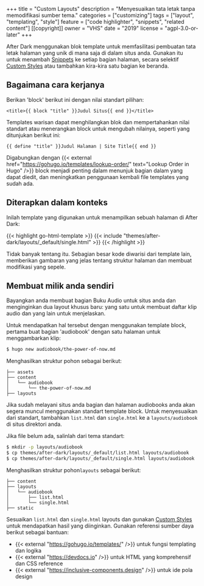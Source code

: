 +++
title = "Custom Layouts"
description = "Menyesuaikan tata letak tanpa memodifikasi sumber tema."
categories = ["customizing"]
tags = ["layout", "templating", "style"]
feature = ["code highlighter", "snippets", "related content"]
[[copyright]]
  owner = "VHS"
  date = "2019"
  license = "agpl-3.0-or-later"
+++

After Dark menggunakan blok template untuk memfasilitasi pembuatan tata letak halaman yang unik di mana saja di dalam situs anda. Gunakan itu untuk menambah [Snippets](../snippets) ke setiap bagian halaman, secara selektif [Custom Styles](../custom-styles) atau tambahkan kira-kira satu bagian ke beranda.

## Bagaimana cara kerjanya

Berikan 'block' berikut ini dengan nilai standart pilihan:

```go-html-template
<title>{{ block "title" }}Judul Situs{{ end }}</title>
```

Templates warisan dapat menghilangkan blok dan mempertahankan nilai standart atau menerangkan block untuk mengubah nilainya, seperti yang ditunjukan berikut ini:

```go-html-template
{{ define "title" }}Judul Halaman | Site Title{{ end }}
```

Digabungkan dengan {{< external href="https://gohugo.io/templates/lookup-order/" text="Lookup Order in Hugo" />}} block menjadi penting dalam menunjuk bagian dalam yang dapat diedit, dan meningkatkan penggunaan kembali file templates yang sudah ada.

## Diterapkan dalam konteks

Inilah template yang digunakan untuk menampilkan sebuah halaman di After Dark:

{{< highlight go-html-template >}}
{{< include "themes/after-dark/layouts/_default/single.html" >}}
{{< /highlight >}}

Tidak banyak tentang itu. Sebagian besar kode diwarisi dari template lain, memberikan gambaran yang jelas tentang struktur halaman dan membuat modifikasi yang sepele.

## Membuat milik anda sendiri

Bayangkan anda membuat bagian Buku Audio untuk situs anda dan menginginkan dua layout khusus baru: yang satu untuk membuat daftar klip audio dan yang lain untuk menjelaskan.

Untuk mendapatkan hal tersebut dengan menggunakan template block, pertama buat bagian 'audiobook' dengan satu halaman untuk menggambarkan klip:

```sh
$ hugo new audiobook/the-power-of-now.md
```

Menghasilkan struktur pohon sebagai berikut:

```
├── assets
├── content
│   └── audiobook
│       └── the-power-of-now.md
├── layouts
```

Jika sudah melayani situs anda bagian dan halaman audiobooks anda akan segera muncul menggunakan standart template block. Untuk menyesuaikan dari standart, tambahkan `list.html` dan `single.html` ke a `layouts/audiobook` di situs direktori anda.

Jika file belum ada, salinlah dari tema standart:

```sh
$ mkdir -p layouts/audiobook
$ cp themes/after-dark/layouts/_default/list.html layouts/audiobook
$ cp themes/after-dark/layouts/_default/single.html layouts/audiobook
```

Menghasilkan struktur pohon`layouts` sebagai berikut:

```
├── content
├── layouts
│   └── audiobook
│       ├── list.html
│       └── single.html
├── static
```

Sesuaikan `list.html` dan `single.html` layouts dan gunakan [Custom Styles](../custom-styles) untuk mendapatkan hasil yang diinginkan. Gunakan referensi sumber daya berikut sebagai bantuan:

- {{< external "https://gohugo.io/templates/" />}} untuk fungsi templating dan logika
- {{< external "https://devdocs.io" />}} untuk HTML yang komprehensif dan CSS reference
- {{< external "https://inclusive-components.design" />}} untuk ide pola design

